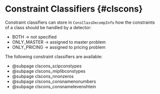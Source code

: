 # Constraint Classifiers {#clscons}
Constraint classifiers can store in `ConsClassDecompInfo` how the constraints of a class should be handled by a detector:
 * BOTH -> not specified
 * ONLY_MASTER -> assigned to master problem
 * ONLY_PRICING -> assigned to pricing problem

 The following constraint classifiers are available:
 - @subpage clscons_scipconstypes
 - @subpage clscons_miplibconstypes
 - @subpage clscons_nnonzeros
 - @subpage clscons_consnamenonumbers
 - @subpage clscons_consnamelevenshtein

